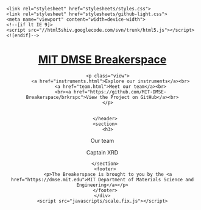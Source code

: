 <!doctype html>
<html>
  <head>
    <meta charset="utf-8">
    <meta http-equiv="X-UA-Compatible" content="chrome=1">
    <title>MIT DMSE Breakerspace Team</title>

    <link rel="stylesheet" href="stylesheets/styles.css">
    <link rel="stylesheet" href="stylesheets/github-light.css">
    <meta name="viewport" content="width=device-width">
    <!--[if lt IE 9]>
    <script src="//html5shiv.googlecode.com/svn/trunk/html5.js"></script>
    <![endif]-->
  </head>
  <body>
    <div class="wrapper">
      <header>
        <h1><a href="index.html">MIT DMSE Breakerspace</a></h1>
        <p></p>

        <p class="view">
          <a href="instruments.html">Explore our instruments</a><br>
          <a href="team.html">Meet our team</a><br>
          <br><a href="https://github.com/MIT-DMSE-Breakerspace/brkrspc">View the Project on GitHub</a><br>
        </p>


      </header>
      <section>
        <h3>
<a id="instruments" class="anchor" href="#instruments" aria-hidden="true"><span aria-hidden="true" class="octicon octicon-link"></span></a>Our team</h3>
<p>Captain XRD</p>

      </section>
      <footer>
        <p>The Breakerspace is brought to you by the <a href="https://dmse.mit.edu">MIT Department of Materials Science and Engineering</a></p>
      </footer>
    </div>
    <script src="javascripts/scale.fix.js"></script>
    
  </body>
</html>
